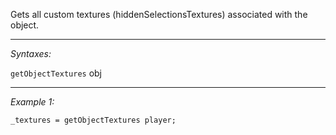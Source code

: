 Gets all custom textures (hiddenSelectionsTextures) associated with the object.


---
*Syntaxes:*

`getObjectTextures` obj

---
*Example 1:*

```sqf
_textures = getObjectTextures player;
```